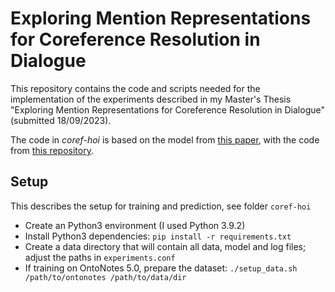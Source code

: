 # Exploring Mention Representations for Coreference Resolution in Dialogue

This repository contains the code and scripts needed for the implementation of the experiments described in my Master's Thesis "Exploring Mention Representations for Coreference Resolution in Dialogue" (submitted 18/09/2023).

The code in *coref-hoi* is based on the model from [this paper](https://aclanthology.org/2020.emnlp-main.686.pdf), with the code from [this repository](https://github.com/lxucs/coref-hoi/).


## Setup

This describes the setup for training and prediction, see folder `coref-hoi`
* Create an Python3 environment (I used Python 3.9.2)
* Install Python3 dependencies: `pip install -r requirements.txt`
* Create a data directory that will contain all data, model and log files; adjust the paths in  `experiments.conf`
* If training on OntoNotes 5.0, prepare the dataset: `./setup_data.sh /path/to/ontonotes /path/to/data/dir`

